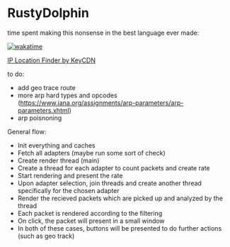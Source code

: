 # RustyDolphin

time spent making this nonsense in the best language ever made:

[![wakatime](https://wakatime.com/badge/user/8b4f0bdc-5133-4fba-98d4-d75498fa71f2/project/73bc670d-dbbf-467b-af69-086d56b73c16.svg)](https://wakatime.com/badge/user/8b4f0bdc-5133-4fba-98d4-d75498fa71f2/project/73bc670d-dbbf-467b-af69-086d56b73c16)
 
 [IP Location Finder by KeyCDN](https://tools.keycdn.com/geo)

 to do:
 - add geo trace route
 - more arp hard types and opcodes (https://www.iana.org/assignments/arp-parameters/arp-parameters.xhtml)
 - arp poisnoning

General flow:

- Init everything and caches
- Fetch all adapters (maybe run some sort of check)
- Create render thread (main)
- Create a thread for each adapter to count packets and create rate
- Start rendering and present the rate
- Upon adapter selection, join threads and create another thread specifically for the chosen adapter
- Render the recieved packets which are picked up and analyzed by the thread
- Each packet is rendered according to the filtering
- On click, the packet will present in a small window
- In both of these cases, buttons will be presented to do further actions (such as geo track)